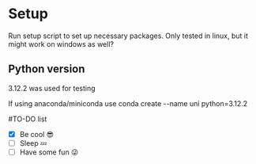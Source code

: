 # Setup 
Run setup script to set up necessary packages. Only tested in linux, but it might work on windows as well?

## Python version
3.12.2 was used for testing

If using anaconda/miniconda use
conda create --name uni python=3.12.2





#TO-DO list 
- [x] Be cool 😎
- [ ] Sleep 💤
- [ ] Have some fun 😜
